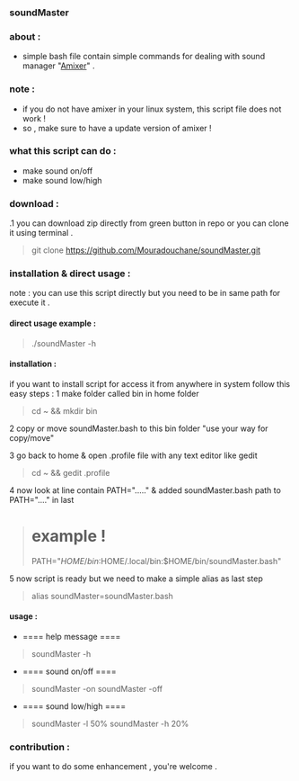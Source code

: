 ### soundMaster

### about :
* simple bash file contain simple commands for dealing with sound manager "[Amixer](https://www.geeksforgeeks.org/amixer-command-in-linux-with-examples/)" .

### note :
* if you do not have amixer in your linux system, this script file does not work !
* so , make sure to have a update version of amixer !

### what this script can do :
* make sound on/off
* make sound low/high 

### download :
  .1 you can download zip directly from green button in repo or you can clone it using 
     terminal .
  > git clone https://github.com/Mouradouchane/soundMaster.git

### installation & direct usage :
  note : you can use this script directly but you need to be in same path for execute it .

#### direct usage example :
  > ./soundMaster -h
  
#### installation :
  if you want to install script for access it from anywhere in system follow this easy steps :
  1 make folder called bin in home folder 
  > cd ~ && mkdir bin
  
  2 copy or move soundMaster.bash to this bin folder "use your way for copy/move"
  
  3 go back to home & open .profile file with any text editor like gedit
  > cd ~ && gedit .profile
  
  4 now look at line contain PATH="....." & added soundMaster.bash path to PATH="...." in last 
  > # example !
  > PATH="$HOME/bin:$HOME/.local/bin:$HOME/bin/soundMaster.bash"
  
  5 now script is ready but we need to make a simple alias as last step
  > alias soundMaster=soundMaster.bash
  
#### usage :
  + ==== help message ====
  > soundMaster -h 
  
  + ==== sound on/off ====
  > soundMaster -on
  > soundMaster -off
  
  + ==== sound low/high ====
  > soundMaster -l 50%
  > soundMaster -h 20%
  
### contribution :
  if you want to do some enhancement , you're welcome .
